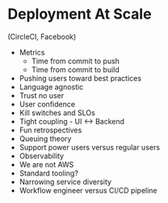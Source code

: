 # Deployment At Scale

(CircleCI, Facebook)

- Metrics
  - Time from commit to push
  - Time from commit to build
- Pushing users toward best practices
- Language agnostic
- Trust no user
- User confidence
- Kill switches and SLOs
- Tight coupling - UI <-> Backend
- Fun retrospectives
- Queuing theory
- Support power users versus regular users
- Observability
- We are not AWS
- Standard tooling?
- Narrowing service diversity
- Workflow engineer versus CI/CD pipeline
